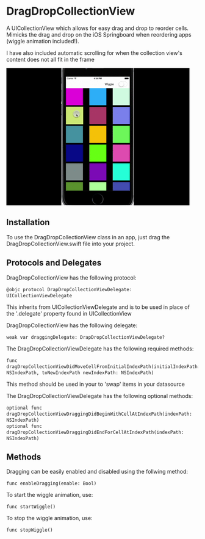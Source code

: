 # DragDropCollectionView
A UICollectionView which allows for easy drag and drop to reorder cells. Mimicks the drag and drop on the iOS Springboard when reordering apps (wiggle animation included!).

I have also included automatic scrolling for when the collection view's content does not all fit in the frame

![Alt text](/demo.gif)

Installation
--------------

To use the DragDropCollectionView class in an app, just drag the DragDropCollectionView.swift file into your project.

Protocols and Delegates
--------------
DragDropCollectionView has the following protocol:  

````
@objc protocol DrapDropCollectionViewDelegate: UICollectionViewDelegate
````

This inherits from UICollectionViewDelegate and is to be used in place of the '.delegate' property found in UICollectionView

DragDropCollectionView has the following delegate:  

````
weak var draggingDelegate: DrapDropCollectionViewDelegate?
````

The DragDropCollectionViewDelegate has the following required methods:

````
func dragDropCollectionViewDidMoveCellFromInitialIndexPath(initialIndexPath: NSIndexPath, toNewIndexPath newIndexPath: NSIndexPath)
````

This method should be used in your to 'swap' items in your datasource

The DragDropCollectionViewDelegate has the following optional methods:

````
optional func dragDropCollectionViewDraggingDidBeginWithCellAtIndexPath(indexPath: NSIndexPath)
optional func dragDropCollectionViewDraggingDidEndForCellAtIndexPath(indexPath: NSIndexPath)
````
    

Methods
--------------
Dragging can be easily enabled and disabled using the follwing method:
````
func enableDragging(enable: Bool)
````

To start the wiggle animation, use:

````
func startWiggle()
````

To stop the wiggle animation, use:

````
func stopWiggle()
````
